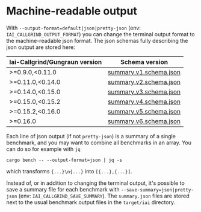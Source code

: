 # Machine-readable output

With `--output-format=default|json|pretty-json` (env:
`IAI_CALLGRIND_OUTPUT_FORMAT`) you can change the terminal output format to the
machine-readable json format. The json schemas fully describing the json output
are stored here:

| Iai-Callgrind/Gungraun version | Schema version |
| --- | --- |
| >=0.9.0,<0.11.0 | [summary.v1.schema.json](https://github.com/iai-callgrind/iai-callgrind/blob/main/iai-callgrind-runner/schemas/summary.v1.schema.json) |
| >=0.11.0,<0.14.0 | [summary.v2.schema.json](https://github.com/iai-callgrind/iai-callgrind/blob/main/iai-callgrind-runner/schemas/summary.v2.schema.json) |
| >=0.14.0,<0.15.0 | [summary.v3.schema.json](https://github.com/iai-callgrind/iai-callgrind/blob/main/iai-callgrind-runner/schemas/summary.v3.schema.json) |
| >=0.15.0,<0.15.2 | [summary.v4.schema.json](https://github.com/iai-callgrind/iai-callgrind/blob/main/iai-callgrind-runner/schemas/summary.v4.schema.json) |
| >=0.15.2,<0.16.0 | [summary.v5.schema.json](https://github.com/iai-callgrind/iai-callgrind/blob/main/iai-callgrind-runner/schemas/summary.v5.schema.json) |
| >=0.16.0 | [summary.v6.schema.json](https://github.com/iai-callgrind/iai-callgrind/blob/main/iai-callgrind-runner/schemas/summary.v6.schema.json) |

Each line of json output (if not `pretty-json`) is a summary of a single
benchmark, and you may want to combine all benchmarks in an array. You can do so
for example with `jq`

`cargo bench -- --output-format=json | jq -s`

which transforms `{...}\n{...}` into `[{...},{...}]`.

Instead of, or in addition to changing the terminal output, it's possible to
save a summary file for each benchmark with `--save-summary=json|pretty-json`
(env: `IAI_CALLGRIND_SAVE_SUMMARY`). The `summary.json` files are stored next to
the usual benchmark output files in the `target/iai` directory.
